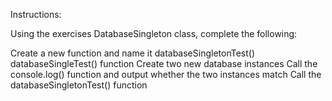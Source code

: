 Instructions:

Using the exercises DatabaseSingleton class, complete the following:

Create a new function and name it databaseSingletonTest()
databaseSingleTest() function
Create two new database instances
Call the console.log() function and output whether the two instances match
Call the databaseSingletonTest() function
